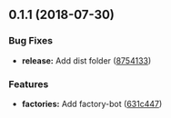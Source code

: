 <a name="0.1.1"></a>
## 0.1.1 (2018-07-30)


### Bug Fixes

* **release:** Add dist folder ([8754133](https://github.com/roalcantara/factory-bot-ts/commit/8754133))


### Features

* **factories:** Add factory-bot ([631c447](https://github.com/roalcantara/factory-bot-ts/commit/631c447))



